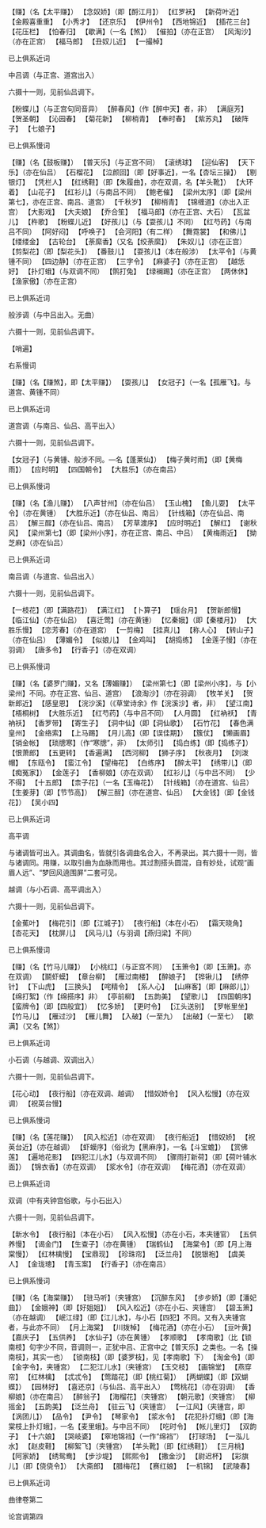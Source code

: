 <!-- { "loadSidebar": true } -->

【赚】（名【太平赚】）  【念奴娇】（即【酹江月】）  【红罗袄】  【新荷叶近】  【金殿喜重重】  【小秀才】  【还京乐】  【伊州令】  【西地锦近】  【插花三台】  【花压栏】  【怕春归】  【歇满】（一名【煞】）  【催拍】（亦在正宫）  【风淘沙】（亦在正宫） 【福马郎】  【丑奴儿近】  【一撮棹】

已上俱系近词

中吕调（与正宫、道宫出入）

六摄十一则，见前仙吕调下。

【粉蝶儿】（与正宫句同音异）  【醉春风】（作【醉中天】者，非）  【满庭芳】  【贺圣朝】  【沁园春】  【菊花新】  【柳梢青】  【奉时春】  【紫苏丸】  【破阵子】  【七娘子】

已上俱系慢词

【赚】（名【鼓板赚】）  【普天乐】（与正宫不同）  【滚绣球】  【迎仙客】  【天下乐】（亦在仙吕）  【石榴花】  【泣颜回】（即【好事近】，一名【杏坛三操】）  【剔银灯】  【凭栏人】  【红绣鞋】（即【朱履曲】，亦在双调，名【羊头靴】）  【大环着】  【山花子】  【红衫儿】（与南吕不同）  【鲍老催】  【梁州太序】（即【梁州第七】，亦在正宫、南吕、道宫）  【千秋岁】  【柳梢青】  【锦缠道】（亦出入正宫）  【大影戏】  【大夫娘】  【乔合笙】  【福马郎】（亦在正宫、大石）  【瓦盆儿】  【杵歌】  【粉蝶儿近】  【好孩儿】（与【耍孩儿】不同）  【红芍药】（与南吕不同）  【阿好闷】  【呼唤子】  【会河阳】（有二样）  【舞霓裳】  【和佛儿】  【缕缕金】  【古轮台】  【荼縻香】（又名【绞荼縻】）  【朱奴儿】（亦在正宫）  【剪梨花】（即【梨花头】）  【番鼓儿】  【耍孩儿】（本在般涉）  【太平令】（与黄锺不同）  【四边静】（亦在正宫）  【三字令】  【麻婆子】（亦在正宫）  【越恁好】  【扑灯蛾】（与双调不同）  【鹘打兔】  【绿襕踢】（亦在正宫）  【两休休】  【渔家傲】（亦在正宫）

已上俱系近词

般涉调（与中吕出入。无曲）

六摄十一则，见前仙吕调下。

【哨遍】

右系慢词

【赚】（名【赚煞】，即【太平赚】）  【耍孩儿】  【女冠子】（一名【孤雁飞】。与道宫、黄锺不同）

已上俱系近词

道宫调（与南吕、仙吕、高平出入）

六摄十一则，见前仙吕调下。

【女冠子】（与黄锺、般涉不同。—名【蓬莱仙】）  【梅子黄时雨】（即【黄梅雨】）  【应时明】  【四国朝令】  【大胜乐】（亦在南吕）

已上俱系慢词

【赚】（名【渔儿赚】）  【八声甘州】（亦在仙吕）  【玉山槐】  【鱼儿耍】  【太平令】（亦在黄锺）  【大胜乐近】（亦在仙吕、南吕）  【针线箱】（亦在仙吕、南吕）  【解三酲】（亦在仙吕、南吕）  【芳草渡序】  【应时明近】  【解红】  【谢秋风】  【梁州第七】（即【梁州小序】，亦在正宫、南吕、中吕）  【黄梅雨近】  【拗芝麻】（亦在仙吕）

已上俱系近词

南吕调（与道宫、仙吕出入）

六摄十一则，见前仙吕调下。

【一枝花】（即【满路花】）  【满江红】  【卜算子】  【瑶台月】  【贺新郎慢】  【临江仙】（亦在仙吕）  【喜迁莺】（亦在黄锺）  【忆秦娥】（即【秦楼月】）  【大胜乐慢】  【恋芳春】（亦在道宫）  【一剪梅】  【挂真儿】  【称人心】  【转山子】（亦在仙吕）  【薄媚令】  【似娘儿】  【金鸡叫】  【胡捣练】  【金莲子慢】（亦在羽调）  【唐多令】  【行香子】（亦在双调）

已上俱系慢词

【赚】（名【婆罗门赚】，又名【薄媚赚】）  【梁州第七】（即【梁州小序】，与【小梁州】不同。亦在正宫、仙吕、道宫）  【浪淘沙】（亦在羽调）  【牧羊关】  【贺新郎近】  【感皇恩】  【浣沙溪】（《草堂诗余》作【浣溪沙】者，非）  【望江南】  【梧桐树】  【大胜乐近】  【红芍药】（与中吕不同）   【人月圆】  【红衲袄】  【青衲袄】  【香罗带】  【寄生子】  【洞中仙】（即【洞仙歌】）  【石竹花】  【春色满皇州】  【金络索】  【上马踢】  【月儿高】（即【误佳期】）  【簇仗】  【懒画眉】  【销金帐】  【琐牕寒】（作“寒牕”，非）  【太师引】  【捣白练】（即【捣练子】）  【恨萧郎】  【五更转】  【香遍满】  【西河柳】  【狮子序】  【秋夜月】  【刘泼帽】  【东瓯令】  【蛮江令】  【望梅花】  【白练序】  【醉太平】  【绣带儿】（即【痴冤家】）  【金莲子】  【香柳娘】（亦在双调）  【红衫儿】（与中吕不同）  【少不得】  【十五郎】  【柰子花】（一名【玉梅花】）  【针线箱】（亦在道宫、仙吕）  【生姜芽】（即【节节高】）  【解三酲】（亦在道宫、仙吕）  【大金钱】（即【金钱花】）  【吴小四】

已上俱系近词

高平调

与诸调皆可出入。其调曲名，皆就引各调曲名合入，不再录出。其六摄十一则，皆与诸调同。用赚，以取引曲为血脉而用也。其过割搭头圆混，自有妙处，试观“画眉人远”、“梦回风遶围屏”二套可见。

越调（与小石调、高平调出入）

六摄十一则，见前仙吕调下。

【金蕉叶】  【梅花引】（即【江城子】）  【夜行船】（本在小石）  【霜天晓角】  【杏花天】  【枕屏儿】  【风马儿】（与羽调【燕归梁】不同）

已上俱系慢词

【赚】（名【竹马儿赚】）  【小桃红】（与正宫不同）  【玉箫令】（即【玉箫】。亦在双调）  【鬬虾蟆】  【章台柳】  【雁过南楼】  【醉娘子】  【铧锹儿】  【绣停针】  【下山虎】  【三换头】  【咤精令】  【系人心】  【山麻客】（即【麻郎儿】）  【绵打絮】（作【绵搭序】非）  【亭前柳】  【五韵美】  【望歌儿】  【四国朝序】  【蛮牌令】（即【四般宜】）  【忆多娇】  【更时令】  【江头送别】  【罗帐里坐】  【竹马儿】  【雁过沙】  【雁儿舞】  【入破】（一至九）  【出破】（一至七）  【歇满】（又名【煞】）

已上俱系近词

小石调（与越调、双调出入）

六摄十一则，见前仙吕调下。

【花心动】  【夜行船】（亦在双调、越调）  【惜奴娇令】  【风入松慢】（亦在双调）  【祝英台慢】

已上俱系慢词

【赚】（名【莲花赚】）  【风入松近】（亦在双调）  【夜行船近】  【惜奴娇】  【祝英台近】（亦在越调）  【虾蟆序】（俗讹为【黑麻序】，一名【斗宝蟾】）  【赏佛莲】  【遍地花影】  【四犯江儿水】（与双调不同）  【骤雨打新荷】（即【荷叶铺水面】）  【锦衣香】（亦在双调）  【浆水令】（亦在双调）  【梅花酒】（亦在双调）

已上俱系近词

双调（中有夹钟宫俗歌，与小石出入）

六摄十一则，见前仙吕调下。

【新水令】  【夜行船】（本在小石）  【风入松慢】（亦在小石，本夹锺官）  【五供养慢】  【谒金门】  【生查子】（亦在黄锺）  【瑞鹤仙】  【海棠令】（即【月上海棠慢】）  【红林檎慢】  【宝鼎现】  【珍珠帘】  【泛兰舟】  【脱银袍】  【虞美人】  【金珑璁】  【青玉案】  【行香子】（亦在南吕）

已上俱系慢词

【赚】（名【海棠赚】）  【驻马听】（夹锺宫）  【沉醉东风】  【步步娇】（即【潘妃曲】）  【金娥神】（即【好姐姐】）  【风入松近】（亦在小石、夹锺宫）  【碧玉箫】（亦在越调）  【岷江绿】（即【江儿水】，与小石【四犯】不同。又有入夹锺宫者，与此亦不同）  【月上海棠】  【川拨棹】  【梅花酒】（亦在小石）  【豆叶黄】  【嘉庆子】  【五供养】  【水仙子】（亦在黄锺）  【孝顺歌】  【孝南歌】（比【锁南枝】句字少不同，音调则一，正犹中吕、正宫中之【普天乐】之类也。一名【操南枝】，其实一也）  【锁南枝】（即【婆罗枝】，见【孝南歌】下）  【淘金令】（即【金字令】，夹锺宫）  【二犯江儿水】（夹锺宫）  【玉交枝】  【画锦堂】  【燕穿帘】  【红林檎】  【忒忒令】  【莺踏花】（即【桃红菊】）  【两蝴蝶】（即【双蝴蝶】）  【园林好】  【喜还京】（与仙吕、高平出入）  【莺桃花】（亦在羽调）  【香柳娘】（亦在南吕）  【醉翁子】  【海榴花】（夹锺宫）  【朝元歌】（夹锺宫）  【柳摇金】  【五韵美】  【泛兰舟】  【驻云飞】（夹锺宫）  【一江风】（夹锺宫，即【涡团儿】）  【品令】  【尹令】  【琴家令】  【浆水令】  【花犯扑灯蛾】（即【海棠枝上扑灯蛾】，一名【麦里蛾】。与中吕不同）  【吃时令】  【帐儿里灯】  【双韵子】  【十六娘】  【哭岐婆】  【窣地锦裆】（一作“绵裆”）  【打球场】  【一泓儿水】  【赵皮鞋】  【柳絮飞】（夹锺宫）  【羊头靴】（即【红绣鞋】）  【三月桃】  【阿家娇】  【绣鸳鸯】  【步沙堤】  【熙熙令】  【撒金沙】  【尉迟杯】  【彩旗儿】（即【侥侥令】）  【大斋郎】  【腊梅花】  【赛红娘】  【一机锦】  【武陵春】

已上俱系近词

曲律卷第二

论宫调第四

